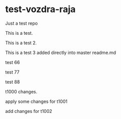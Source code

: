 # test-vozdra-raja
Just a test repo

This is a test.

This is a test 2.

This is a test 3 added directly into master readme.md

test 66

test 77

test 88

t1000 changes.

apply some changes for t1001

add changes for t1002
